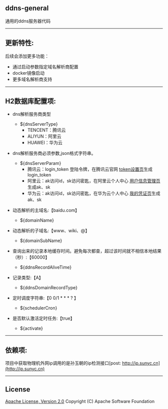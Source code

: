 ## ddns-general
通用的ddns服务器代码


----------
## 更新特性:
后续会添加更多功能： 
  * 通过启动参数指定域名解析商配置
  * docker镜像启动
  * 更多域名解析商支持

----------
## H2数据库配置项:
* dns解析服务商类型
    * ${dnsServerType}
        * TENCENT：腾讯云
        * ALIYUN：阿里云
        * HUAWEI：华为云
* dns解析服务商必须参数,json格式字符串。
    * ${dnsServerParam}
        * 腾讯云：login_token 登陆令牌，在腾讯云官网 [token设置页][tencent_token]生成login_token
        * 阿里云：ak访问id，sk访问密匙，在阿里云个人中心 [用户信息管理页][aliyun_token]生成ak、sk
        * 华为云：ak访问id，sk访问密匙，在华为云个人中心 [我的凭证页][huawei_token]生成ak、sk

* 动态解析的主域名:【baidu.com】
    * ${domainName}

* 动态解析的子域名:【www、wiki、@】
    * ${domainSubName}

* 查询出来的记录本地缓存时间。避免每次都查，超过该时间就不相信本地结果（秒）:【60000】
    * ${ddnsRecordAliveTime}

* 记录类型:【A】
    * ${ddnsDomainRecordType}

* 定时调度字符串:【0 0/1 * * * ? 】
    * ${schedulerCron}

* 是否默认激活定时任务:【true】
    * ${activate}

----------
## 依赖项:
项目中获取物理机外网ip调用的是孙玉朝的ip检测接口[post:   http://ip.sunyc.cn](http://ip.sunyc.cn)

----------
## License
[Apache License, Version 2.0](http://www.apache.org/licenses/LICENSE-2.0.html) Copyright (C) Apache Software Foundation

[tencent_token]: https://console.dnspod.cn/account/token
[aliyun_token]: https://usercenter.console.aliyun.com/?spm=api-workbench.API%20Explorer.0.0.113b1e0fG0CkQG#/manage/ak
[huawei_token]: https://console.huaweicloud.com/iam/?region=cn-north-4&locale=zh-cn#/mine/accessKey
